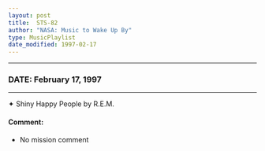 ```yaml
---
layout: post
title:  STS-82
author: "NASA: Music to Wake Up By"
type: MusicPlaylist
date_modified: 1997-02-17
---
```


----
### DATE: February 17, 1997
----
✦ Shiny Happy People by R.E.M.

#### Comment:
* No mission comment
